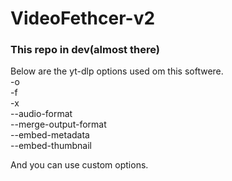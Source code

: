 # VideoFethcer-v2
### This repo in dev(almost there)
Below are the yt-dlp options used om this softwere.<br>
-o<br>
-f<br>
-x<br>
--audio-format<br>
--merge-output-format<br>
--embed-metadata<br>
--embed-thumbnail<br>




And you can use custom options.
